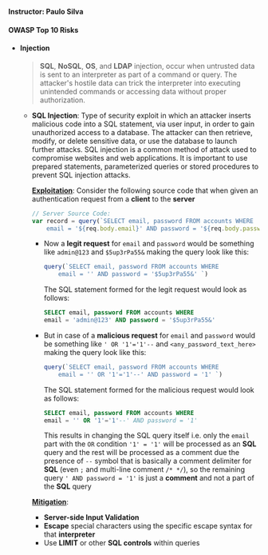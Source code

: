 **Instructor: Paulo Silva**

#### OWASP Top 10 Risks

- #### **Injection**
  > **SQL**, **NoSQL**, **OS**, and **LDAP** injection, occur when untrusted data is sent to an interpreter as part of a command or query. The attacker's hostile data can trick the interpreter into executing unintended commands or accessing data without proper authorization.

  - **SQL Injection**: Type of security exploit in which an attacker inserts malicious code into a SQL statement, via user input, in order to gain unauthorized access to a database. The attacker can then retrieve, modify, or delete sensitive data, or use the database to launch further attacks. SQL injection is a common method of attack used to compromise websites and web applications. It is important to use prepared statements, parameterized queries or stored procedures to prevent SQL injection attacks.

    <ins>**Exploitation**</ins>: Consider the following source code that when given an authentication request from a **client** to the **server**
      ```js
      // Server Source Code:
      var record = query(`SELECT email, password FROM accounts WHERE 
          email = '${req.body.email}' AND password = '${req.body.password}'`);
      ```

      - Now a **legit request** for `email` and `password` would be something like `admin@123` and `$5up3rPa55&` making the query look like this:
        ```js
        query(`SELECT email, password FROM accounts WHERE 
            email = '' AND password = '$5up3rPa55&' `)
        ```

        The SQL statement formed for the legit request would look as follows:
        ```sql
        SELECT email, password FROM accounts WHERE 
        email = 'admin@123' AND password = '$5up3rPa55&'
        ```

      - But in case of a **malicious request** for `email` and `password` would be something like `' OR '1'='1'--` and `<any_password_text_here>` making the query look like this:
        ```js
        query(`SELECT email, password FROM accounts WHERE 
            email = '' OR '1'='1'--' AND password = '1' `)
        ```

        The SQL statement formed for the malicious request would look as follows:
        ```sql
        SELECT email, password FROM accounts WHERE 
        email = '' OR '1'='1'--' AND password = '1'
        ```
        This results in changing the SQL query itself i.e. only the `email` part with the `OR` condition `'1' = '1'` will be  processed as an **SQL** query and the rest will be processed as a comment due the presence of `--` symbol that is basically a comment delimiter for **SQL** (even `;` and multi-line comment `/* */`), so the remaining query `' AND password = '1'` is just a **comment** and not a part of the **SQL** query

    <ins>**Mitigation**</ins>:
    - **Server-side Input Validation**
    - **Escape** special characters using the specific escape syntax for that **interpreter**
    - Use **LIMIT** or other **SQL controls** within queries
